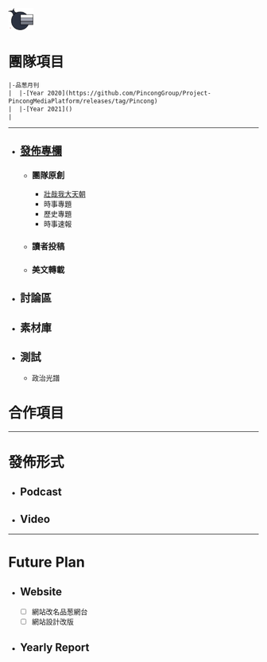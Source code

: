<img src="Logo.png" width=10%>

# 團隊項目

    |-品葱月刊
    |  |-[Year 2020](https://github.com/PincongGroup/Project-PincongMediaPlatform/releases/tag/Pincong)
    |  |-[Year 2021]()
    |
    
***

- ## [發佈專欄](/Release)
  - ### 團隊原創
    - [壯哉我大天朝](/Release/專題/壯哉我大天朝)
    - 時事專題
    - 歷史專題
    - 時事速報
  - ### 讀者投稿
  - ### 美文轉載

- ## 討論區
- ## 素材庫
- ## 測試
  - 政治光譜
  
# 合作項目

***

# 發佈形式
- ## Podcast
- ## Video

***

# Future Plan
- ## Website
  - [ ] 網站改名品葱網台
  - [ ] 網站設計改版
  
- ## Yearly Report
